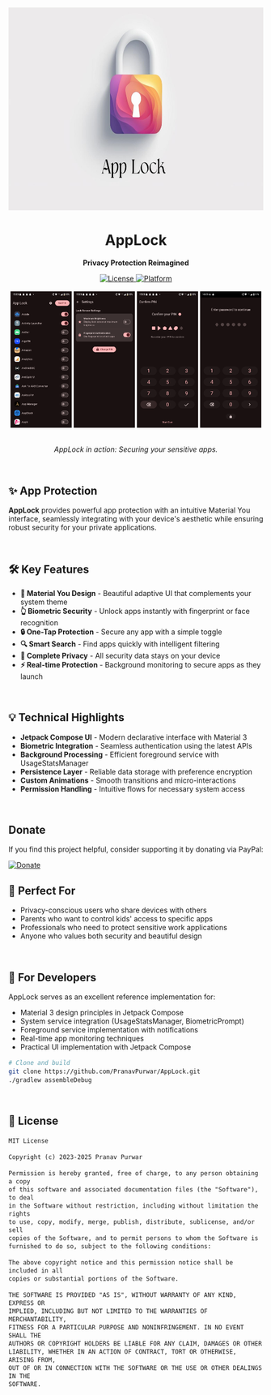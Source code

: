 <!--suppress HtmlDeprecatedAttribute -->
<div align="center">
  <img src="fastlane/metadata/android/en-US/images/featureGraphic.png" alt="AppLock" height="400" />
</div>

<h1 align="center"><b>AppLock</b></h1>
<p align="center"><b>Privacy Protection Reimagined</b></p>

<div align="center">
  <a href="https://opensource.org/licenses/MIT">
    <img src="https://img.shields.io/badge/License-MIT-blue.svg" alt="License">
  </a>
  <a href="#">
    <img src="https://img.shields.io/badge/Platform-Android-brightgreen.svg" alt="Platform">
  </a>
</div>

<br>

<div align="center">
  <img src="screenshots/0.webp" width="24%" alt="Screenshot 1"/>
  <img src="screenshots/1.webp" width="24%" alt="Screenshot 2"/>
  <img src="screenshots/2.webp" width="24%" alt="Screenshot 3"/>
  <img src="screenshots/3.webp" width="24%" alt="Screenshot 4"/>
</div>

<br>
<p align="center"><em>AppLock in action: Securing your sensitive apps.</em></p>
<br>

## ✨ App Protection

**AppLock** provides powerful app protection with an intuitive Material You interface, seamlessly
integrating with your device's aesthetic while ensuring robust security for your private
applications.

<br>

## 🛠️ Key Features

- **🎨 Material You Design** - Beautiful adaptive UI that complements your system theme
- **👆 Biometric Security** - Unlock apps instantly with fingerprint or face recognition
- **🔒 One-Tap Protection** - Secure any app with a simple toggle
- **🔍 Smart Search** - Find apps quickly with intelligent filtering
- **🔐 Complete Privacy** - All security data stays on your device
- **⚡ Real-time Protection** - Background monitoring to secure apps as they launch

<br>

## 💡 Technical Highlights

- **Jetpack Compose UI** - Modern declarative interface with Material 3
- **Biometric Integration** - Seamless authentication using the latest APIs
- **Background Processing** - Efficient foreground service with UsageStatsManager
- **Persistence Layer** - Reliable data storage with preference encryption
- **Custom Animations** - Smooth transitions and micro-interactions
- **Permission Handling** - Intuitive flows for necessary system access

<br>

## Donate

If you find this project helpful, consider supporting it by donating via PayPal:


[![Donate](https://img.shields.io/badge/Donate-PayPal-blue.svg)](https://paypal.me/pranavpurwar)

## 📱 Perfect For

- Privacy-conscious users who share devices with others
- Parents who want to control kids' access to specific apps
- Professionals who need to protect sensitive work applications
- Anyone who values both security and beautiful design

<br>

## 🔨 For Developers

AppLock serves as an excellent reference implementation for:

- Material 3 design principles in Jetpack Compose
- System service integration (UsageStatsManager, BiometricPrompt)
- Foreground service implementation with notifications
- Real-time app monitoring techniques
- Practical UI implementation with Jetpack Compose

```bash
# Clone and build
git clone https://github.com/PranavPurwar/AppLock.git
./gradlew assembleDebug
```

<br>

## 📄 License

```
MIT License

Copyright (c) 2023-2025 Pranav Purwar

Permission is hereby granted, free of charge, to any person obtaining a copy
of this software and associated documentation files (the "Software"), to deal
in the Software without restriction, including without limitation the rights
to use, copy, modify, merge, publish, distribute, sublicense, and/or sell
copies of the Software, and to permit persons to whom the Software is
furnished to do so, subject to the following conditions:

The above copyright notice and this permission notice shall be included in all
copies or substantial portions of the Software.

THE SOFTWARE IS PROVIDED "AS IS", WITHOUT WARRANTY OF ANY KIND, EXPRESS OR
IMPLIED, INCLUDING BUT NOT LIMITED TO THE WARRANTIES OF MERCHANTABILITY,
FITNESS FOR A PARTICULAR PURPOSE AND NONINFRINGEMENT. IN NO EVENT SHALL THE
AUTHORS OR COPYRIGHT HOLDERS BE LIABLE FOR ANY CLAIM, DAMAGES OR OTHER
LIABILITY, WHETHER IN AN ACTION OF CONTRACT, TORT OR OTHERWISE, ARISING FROM,
OUT OF OR IN CONNECTION WITH THE SOFTWARE OR THE USE OR OTHER DEALINGS IN THE
SOFTWARE.
```

